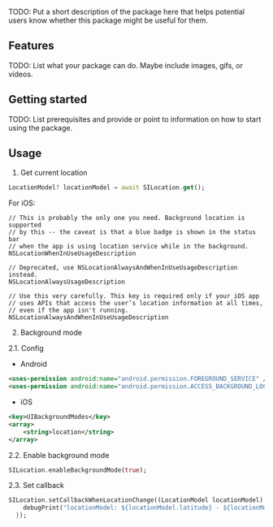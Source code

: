 <!--
This README describes the package. If you publish this package to pub.dev,
this README's contents appear on the landing page for your package.

For information about how to write a good package README, see the guide for
[writing package pages](https://dart.dev/guides/libraries/writing-package-pages).

For general information about developing packages, see the Dart guide for
[creating packages](https://dart.dev/guides/libraries/create-library-packages)
and the Flutter guide for
[developing packages and plugins](https://flutter.dev/developing-packages).
-->

TODO: Put a short description of the package here that helps potential users
know whether this package might be useful for them.

## Features

TODO: List what your package can do. Maybe include images, gifs, or videos.

## Getting started

TODO: List prerequisites and provide or point to information on how to
start using the package.

## Usage

1. Get current location
```dart
LocationModel? locationModel = await SILocation.get();
```

For iOS:
```plist
// This is probably the only one you need. Background location is supported
// by this -- the caveat is that a blue badge is shown in the status bar
// when the app is using location service while in the background.
NSLocationWhenInUseUsageDescription

// Deprecated, use NSLocationAlwaysAndWhenInUseUsageDescription instead.
NSLocationAlwaysUsageDescription

// Use this very carefully. This key is required only if your iOS app
// uses APIs that access the user’s location information at all times,
// even if the app isn't running.
NSLocationAlwaysAndWhenInUseUsageDescription
```

2. Background mode

2.1. Config
- Android
```xml
<uses-permission android:name="android.permission.FOREGROUND_SERVICE" />
<uses-permission android:name="android.permission.ACCESS_BACKGROUND_LOCATION"/>
```
- iOS
```xml
<key>UIBackgroundModes</key>
<array>
	<string>location</string>
</array>
```

2.2. Enable background mode
```dart
SILocation.enableBackgroundMode(true);
```
2.3. Set callback
```dart
SILocation.setCallbackWhenLocationChange((LocationModel locationModel) {
    debugPrint("locationModel: ${locationModel.latitude} - ${locationModel.longitude}");
  });
```
